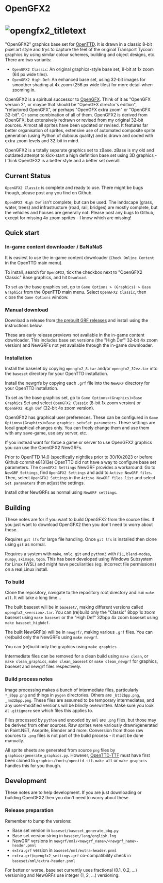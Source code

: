 # OpenGFX2
# ![opengfx2_titletext](https://github.com/zephyris/opengfx2/assets/2762690/1adabdf4-baf8-48b2-ae35-279c3d808d0e)

"OpenGFX2" graphics base set for [OpenTTD](https://github.com/OpenTTD/OpenTTD). It is drawn in a classic 8-bit pixel art style and trys to capture the feel of the original Transport Tycoon graphics by using similar colour schemes, building and object designs, etc. There are two variants:
* `OpenGFX2 Classic`: An original graphics-style base set, 8-bit at 1x zoom (64 px wide tiles).
* `OpenGFX2 High Def`: An enhanced base set, using 32-bit images for smoother shading at 4x zoom (256 px wide tiles) for more detail when zooming in.

OpenGFX2 is a spiritual successor to [OpenGFX](https://github.com/OpenTTD/OpenGFX). Think of it as "OpenGFX version 2", or maybe that should be "OpenGFX director's edition", "refactored OpenGFX", or perhaps "OpenGFX extra zoom" or "OpenGFX 32-bit". Or some combination of all of them. OpenGFX2 is derived from OpenGFX, but extensively redrawn or revised from my original 32-bit sources. Almost all sprites have been updated or revised. It features far better organisation of sprites, extensive use of automated composite sprite generation (using Python of dubious quality) and is drawn and coded with extra zoom levels and 32-bit in mind.

OpenGFX2 is a totally separate graphics set to zBase. zBase is my old and outdated attempt to kick-start a high definition base set using 3D graphics - I think OpenGFX2 is a better style and a better set overall.

## Current Status

`OpenGFX2 Classic` is complete and ready to use. There might be bugs though, please post any you find on Github.

`OpenGFX2 High Def` isn't complete, but can be used. The landscape (grass, water, trees) and infrastructure (road, rail, bridges) are mostly complete, but the vehicles and houses are generally not. Please post any bugs to Github, except for missing 4x zoom sprites - I know which are missing!

## Quick start

### In-game content downloader / BaNaNaS
It is easiest to use the in-game content downloader (`Check Online Content` in the OpenTTD main menu).

To install, search for `OpenGFX2`, tick the checkbox next to "OpenGFX2 Classic" Base graphics, and hit `Download`.

To set as the base graphics set, go to `Game Options > (Graphics) > Base Graphics` from the OpenTTD main menu. Select `OpenGFX2 Classic`, then close the `Game Options` window.

### Manual download
Download a release from [the prebuilt GRF releases](https://github.com/zephyris/opengfx2/tags) and install using the instructions below.

These are early release previews not available in the in-game content downloader. This includes base set versions (the "High Def" 32-bit 4x zoom version) and NewGRFs not yet available through the in-game downloader.

### Installation
Install the baseset by copying `opengfx2_8.tar` and/or `opengfx2_32ez.tar` into the `baseset` directory for your OpenTTD installation.

Install the newgrfs by copying each `.grf` file into the `NewGRF` directory for your OpenTTD installation.

To set as the base graphics set, go to `Game Options>(Graphics)>Base Graphics` Set and select `OpenGFX2 Classic` (8-bit 1x zoom version) or `OpenGFX2 High Def` (32-bit 4x zoom version).

OpenGFX2 has graphical user preferences. These can be configured in `Game Options>(Graphics)>Base graphics set>Set parameters`. These settings are local graphical changes only. You can freely change them and use them with any save-game, use any server, etc.

If you instead want for force a game or server to use OpenGFX2 graphics you can use the OpenGFX2 NewGRFs.

Prior to OpenTTD 14.0 (specifically nightlies prior to 30/10/2023 or before Github commit e81313e) OpenTTD did not have a way to configure base set parameters. The `OpenGFX2 Settings` NewGRF provides a workaround: Go to `NewGRF Settings`, find `OpenGFX2 Settings` and add to `Active NewGRF files`. Then, select `OpenGFX2 Settings` in the `Active NewGRF files list` and select `Set parameters` then adjust the settings.

Install other NewGRFs as normal using `NewGRF settings`.

## Building
These notes are for if you want to build OpenGFX2 from the source files. If you just want to download OpenGFX2 then you don't need to worry about these.

Requires `git lfs` for large file handling. Once `git lfs` is installed then clone using `git` as normal.

Requires a system with `make`, `nmlc`, `git` and  `python3` with `PIL`, `blend-modes`, `numpy`, `skimage`, `tqdm`. This has been developed using Windows Subsystem for Linux (WSL) and might have peculiarities (eg. incorrect file permissions) on a real Linux install.

### To build
Clone the repository, navigate to the repository root directory and run `make all`. It will take a long time...

The built baseset will be in `baseset/`, making different versions called `opengfx2_<version>.tar`.
You can (re)build only the "Classic" 8bpp 1x zoom baseset using `make baseset` or the "High Def" 32bpp 4x zoom baseset using `make baseset_highdef`.

The built NewGRF(s) will be in `newgrf/`, making various `.grf` files.
You can (re)build only the NewGRFs using `make newgrf`.

You can (re)build only the graphics using `make graphics`.

Intermediate files can be removed for a clean build using `make clean`, or `make clean_graphics`, `make clean_baseset` or `make clean_newgrf` for graphics, baseset and newgrf files respectively.

### Build process notes
Image processing makes a bunch of intermediate files, particularly `*_8bpp.png` and things in `pygen` directories. Others are `_bt32bpp.png`, `_rm32bpp.png`. These files are assumed to be temporary intermediates, and any user-modified versions will be blindly overwritten. Make sure you look at `.gitignore` see which files this applies to.

Files processed by `python` and encoded by `nml` are `.png` files, but those may be derived from other sources. Raw sprites were variously drawn\generated in Paint.NET, Aseprite, Blender and more. Conversion from those raw sources to `.png` files is not part of the build process - it must be done manually.

All sprite sheets are generated from source `png` files by `graphics/generate_graphics.py`. However, [OpenTTD-TTF](https://github.com/zephyris/openttd-ttf) must have first been cloned to `graphics/fonts/openttd-ttf`. `make all` or `make graphcis` handles this for you though.

## Development
These notes are to help development. If you are just downloading or building OpenGFX2 then you don't need to worry about these.

### Release preparation
Remember to bump the versions: 
* Base set version in `baseset/baseset_generate_obg.py`
* Base set version string in `baseset/lang/english.lng`
* NewGRF versions in `newgrf/nml/<newgrf_name>/<newgrf_name>-header.pmnl`
* `extra.grf` version in `baseset/nml/extra-header.pnml`
* `extra.grf`/`opengfx2_settings.grf` co-compatibility check in `baseset/nml/extra-header.pnml`

For better or worse, base set currently uses fractional (0.1, 0.2, ...) versioning and NewGRFs use integer (1, 2, ...) versioning.
